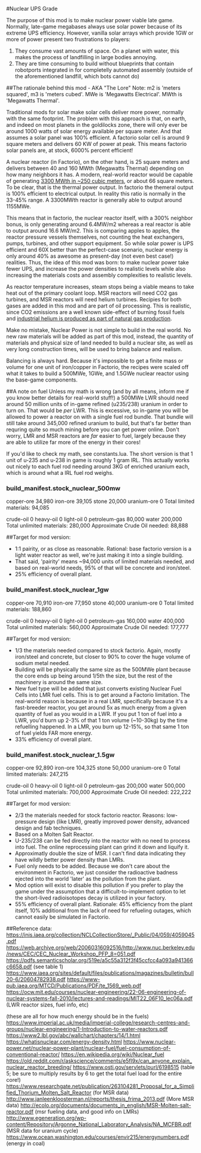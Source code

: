 #Nuclear UPS Grade

The purpose of this mod is to make nuclear power viable late game. Normally, late-game megabases always use solar power because of its extreme UPS efficiency. 
However, vanilla solar arrays which provide 1GW or more of power present two frustrations to players:

1. They consume vast amounts of space. On a planet with water, this makes the process of landfilling in large bodies annoying.
2. They are time consuming to build without blueprints that contain robotports integrated in for completelly automated assembly (outside of the aforementioned landfill, which bots cannot do)

##The rationale behind this mod - AKA "The Lore"
Note: m2 is 'meters squared', m3 is 'meters cubed'. MWe is 'Megawatts Electrical'. MWth is 'Megawatts Thermal'.

Traditional mods for solar make solar cells deliver more power, normally with the same footprint. The problem with this approach is that, on earth, and indeed on most planets in the goldilocks zone,
there will only ever be around 1000 watts of solar energy available per square meter. And that assumes a solar panel was 100% efficient.
A factorio solar cell is around 9 square meters and delivers 60 KW of power at peak. This means factorio solar panels are, at stock, 6000% percent efficient!

A nuclear reactor (in Factorio), on the other hand, is 25 square meters and delivers between 40 and 160 MWth (Megawatts Thermal) depending on how many neighbors it has. A modern, real-world reactor
would be capable of generating [3300 MWth in ~250 cubic meters](https://ocw.mit.edu/courses/nuclear-engineering/22-06-engineering-of-nuclear-systems-fall-2010/lectures-and-readings/MIT22_06F10_lec06a.pdf), or about 66 square 
meters. To be clear, that is the thermal power output. In factorio the themeral output is 100% efficient to electrical output. In reality this ratio is normally in the 33-45% range. A 3300MWth reactor is generally able to output
around 1155MWe. 

This means that in factorio, the nuclear reactor itself, with a 300% neighbor bonus, is only generating around 6.4MW/m2 whereas a real reactor is able to output around 16.6 MW/m2. 
This is comparing apples to apples, the reactor pressure vessels themselves, not counting the heat exchangers, pumps, turbines, and other support equipment. So while solar power is UPS efficient and 60X better 
than the perfect-case scenario, nuclear energy is only around 40% as awesome as present-day (not even best case!) realities. Thus, the idea of this mod was born: to make nuclear power take fewer UPS, and increase the
power densities to realistic levels while also increasing the materials costs and assembly complexities to realistic levels. 

As reactor temperature increases, steam stops being a viable means to take heat out of the primary coolant loop. MSR reactors will need CO2 gas turbines, and MSR reactors will need helium turbines.
Recipies for both gases are added in this mod and are part of oil processing. This is realistic, since CO2 emissions are a well known side-effect of burning fossil fuels and 
[industrial helium is produced as part of natural gas production](https://www.popularmechanics.com/science/health/a4046/why-is-there-a-helium-shortage-10031229/).

Make no mistake, Nuclear Power is not simple to build in the real world. No new raw materials will be added as part of this mod, instead, 
the quantity of materials and physical size of land needed to build a nuclear site, as well as very long construction times, will be used to bring balance and realism.

Balancing is always hard. Because it's impossible to get a finite mass or volume for one unit of iron/copper in Factorio, the recipes were scaled off what it takes to build a 500MWe, 1GWe, and 1.5GWe nuclear reactor using the 
base-game components.

##A note on fuel
Unless my math is wrong (and by all means, inform me if you know better details for real-world stuff!) a 500MWe LWR should need around 50 million units of in-game refined (u235/238) uranium in order to turn on. That would be 
*per* LWR. This is excessive, so in-game you will be allowed to power a reactor on with a single fuel rod bundle. That bundle will still take around 345,000 refined uranium to build, but that's far better than requring quite 
so much mining before you can get power online. Don't worry, LMR and MSR reactors are *far* easier to fuel, largely because they are able to utilize far more of the energy in their cores!

If you'd like to check my math, see constants.lua. The short version is that 1 unit of u-235 and u-238 in game is roughly 1 gram IRL. This actually works out nicely to each fuel rod needing around 3KG of 
enriched uranium each, which is around what a IRL fuel rod weighs.

### build_manifest.stock_nuclear_500mw
copper-ore 34,980
iron-ore 39,105
stone 20,000
uranium-ore 0
Total limited materials: 94,085

crude-oil 0
heavy-oil 0
light-oil 0
petroleum-gas 80,000
water 200,000
Total unlimited materials: 280,000
Approximate Crude Oil needed: 88,888

##Target for mod version:
* 1:1 pairity, or as close as reasonable. Rational: base factorio version is a light water reactor as well, we're just making it into a single building.
* That said, 'pairity' means ~94,000 units of limited materials needed, and based on real-world needs, 95% of that will be concrete and iron/steel.
* 25% efficiency of overall plant.

### build_manifest.stock_nuclear_1gw
copper-ore 70,910
iron-ore 77,950
stone 40,000
uranium-ore 0
Total limited materials: 188,860

crude-oil 0
heavy-oil 0
light-oil 0
petroleum-gas 160,000
water 400,000
Total unlimited materials: 560,000
Approximate Crude Oil needed: 177,777

##Target for mod version:
* 1/3 the materials needed compared to stock factorio. Again, mostly iron/steel and concrete, but closer to 90% to cover the huge volume of sodium metal needed.
* Building will be physically the same size as the 500MWe plant because the core ends up being around 1/5th the size, but the rest of the machinery is around the same size.
* New fuel type will be added that just converts existing Nuclear Fuel Cells into LMR fuel cells. This is to get around a Factorio limitation. The real-world reason is because
in a real LMR, specifically because it's a fast-breeder reactor, you get around 5x as much energy from a given quantity of fuel as you would in a LWR. If you put 1 ton of fuel
into a LWR, you'd burn up 2-3% of that 1 ton volume (~10-30kg) by the time refuelling happened. In a LMR, you burn up 12-15%, so that same 1 ton of fuel yields FAR more energy.
* 33% efficiency of overall plant.

### build_manifest.stock_nuclear_1.5gw
copper-ore 92,890
iron-ore 104,325
stone 50,000
uranium-ore 0
Total limited materials: 247,215

crude-oil 0
heavy-oil 0
light-oil 0
petroleum-gas 200,000
water 500,000
Total unlimited materials: 700,000
Approximate Crude Oil needed: 222,222

##Target for mod version:
* 2/3 the materials needed for stock factorio reactor. Reasons: low-pressure design (like LMR), greatly improved power density, advanced design and fab techniques.
* Based on a Molten Salt Reactor.
* U-235/238 can be fed directly into the reactor with no need to process into fuel. The online reprocessing plant can grind it down and liquify it.
* Approximatly double the size of MSR. I can't find data indicating they have wildly better power density than LMRs.
* Fuel only needs to be added. Because we don't care about the environment in Factorio, we just consider the radioactive badness ejected into the world 'later' as the pollution from the plant.
* Mod option will exist to disable this pollution if you prefer to play the game under the assumption that a difficult-to-implement option to let the short-lived radioisotopes decay is utilized in your factory.
* 55% efficiency of overall plant. Rationale: 45% efficiency from the plant itself, 10% additional from the lack of need for refueling outages, which cannot easily be simulated in Factorio.

##Reference data:
https://inis.iaea.org/collection/NCLCollectionStore/_Public/04/059/4059045.pdf
https://web.archive.org/web/20060316092516/http://www.nuc.berkeley.edu/news/CEC/CEC_Nuclear_Workshop_PFP_8=051.pdf
https://pdfs.semanticscholar.org/519e/a5c55a312f3f45ccfcc4a093a941366c6658.pdf (see table 1)
https://www.iaea.org/sites/default/files/publications/magazines/bulletin/bull20-6/20604782938.pdf
https://www-pub.iaea.org/MTCD/Publications/PDF/te_1569_web.pdf
https://ocw.mit.edu/courses/nuclear-engineering/22-06-engineering-of-nuclear-systems-fall-2010/lectures-and-readings/MIT22_06F10_lec06a.pdf (LWR reactor sizes, fuel info, etc)

(these are all for how much energy should be in the fuels)
https://www.imperial.ac.uk/media/imperial-college/research-centres-and-groups/nuclear-engineering/1-Introduction-to-water-reactors.pdf
https://www2.lbl.gov/abc/wallchart/chapters/14/1.html
https://whatisnuclear.com/energy-density.html
https://www.nuclear-power.net/nuclear-power-plant/nuclear-fuel/fuel-consumption-of-conventional-reactor/
https://en.wikipedia.org/wiki/Nuclear_fuel
https://old.reddit.com/r/askscience/comments/e5fl9x/can_anyone_explain_nuclear_reactor_breeding/
https://www.osti.gov/servlets/purl/6198515 (table 5; be sure to multiply results by 6 to get the total fuel load for the entire core!)
https://www.researchgate.net/publication/263104281_Proposal_for_a_Simplified_Thorium_Molten_Salt_Reactor (for MSR data)
http://www.janleenkloosterman.nl/reports/thesis_frima_2013.pdf (More MSR data)
http://ecolo.org/documents/documents_in_english/MSR-Molten-salt-reactor.pdf (msr fueling data, and good info on LMRs)
http://www.egeneration.org/wp-content/Repository/Argonne_National_Laboratory_Analysis/NA_MCFBR.pdf (MSR data for uranium cycle)
https://www.ocean.washington.edu/courses/envir215/energynumbers.pdf (energy in coal)